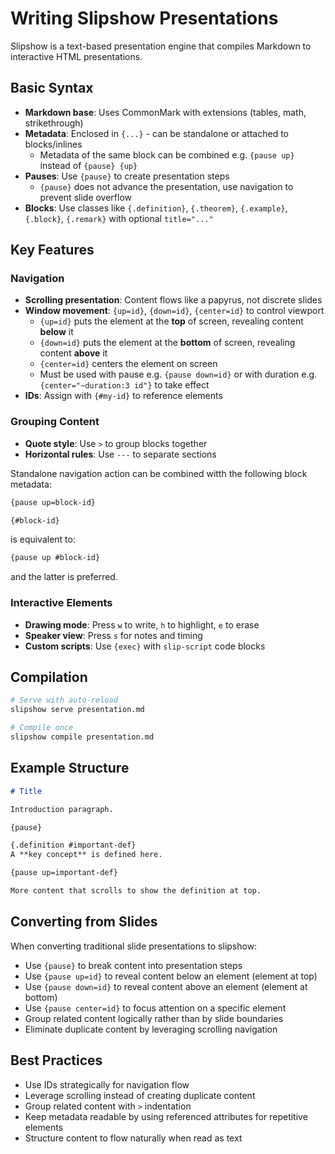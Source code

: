 # Writing Slipshow Presentations

Slipshow is a text-based presentation engine that compiles Markdown to interactive HTML presentations.

## Basic Syntax

- **Markdown base**: Uses CommonMark with extensions (tables, math, strikethrough)
- **Metadata**: Enclosed in `{...}` - can be standalone or attached to blocks/inlines
  - Metadata of the same block can be combined e.g. `{pause up}` instead of `{pause} {up}`
- **Pauses**: Use `{pause}` to create presentation steps
  - `{pause}` does not advance the presentation, use navigation to prevent slide overflow
- **Blocks**: Use classes like `{.definition}`, `{.theorem}`, `{.example}`, `{.block}`, `{.remark}` with optional `title="..."`

## Key Features

### Navigation
- **Scrolling presentation**: Content flows like a papyrus, not discrete slides
- **Window movement**: `{up=id}`, `{down=id}`, `{center=id}` to control viewport
  - `{up=id}` puts the element at the **top** of screen, revealing content **below** it
  - `{down=id}` puts the element at the **bottom** of screen, revealing content **above** it
  - `{center=id}` centers the element on screen
  - Must be used with pause e.g. `{pause down=id}` or with duration e.g. `{center="~duration:3 id"}` to take effect
- **IDs**: Assign with `{#my-id}` to reference elements

### Grouping Content
- **Quote style**: Use `>` to group blocks together
- **Horizontal rules**: Use `---` to separate sections

Standalone navigation action can be combined witth the following block metadata:

```markdown
{pause up=block-id}

{#block-id}
```

is equivalent to:

```markdown
{pause up #block-id}
```

and the latter is preferred.

### Interactive Elements
- **Drawing mode**: Press `w` to write, `h` to highlight, `e` to erase
- **Speaker view**: Press `s` for notes and timing
- **Custom scripts**: Use `{exec}` with `slip-script` code blocks

## Compilation

```bash
# Serve with auto-reload
slipshow serve presentation.md

# Compile once
slipshow compile presentation.md
```

## Example Structure

```markdown
# Title

Introduction paragraph.

{pause}

{.definition #important-def}
A **key concept** is defined here.

{pause up=important-def}

More content that scrolls to show the definition at top.
```

## Converting from Slides

When converting traditional slide presentations to slipshow:

- Use `{pause}` to break content into presentation steps
- Use `{pause up=id}` to reveal content below an element (element at top)
- Use `{pause down=id}` to reveal content above an element (element at bottom)  
- Use `{pause center=id}` to focus attention on a specific element
- Group related content logically rather than by slide boundaries
- Eliminate duplicate content by leveraging scrolling navigation

## Best Practices

- Use IDs strategically for navigation flow
- Leverage scrolling instead of creating duplicate content
- Group related content with `>` indentation
- Keep metadata readable by using referenced attributes for repetitive elements
- Structure content to flow naturally when read as text